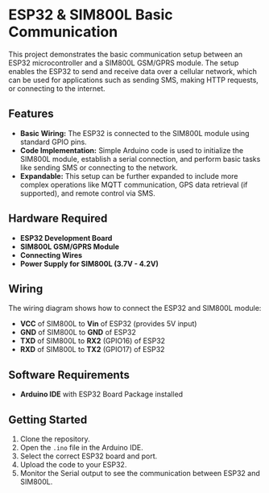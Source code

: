 # ESP32 & SIM800L Basic Communication

This project demonstrates the basic communication setup between an ESP32 microcontroller and a SIM800L GSM/GPRS module. The setup enables the ESP32 to send and receive data over a cellular network, which can be used for applications such as sending SMS, making HTTP requests, or connecting to the internet.

## Features
- **Basic Wiring:** The ESP32 is connected to the SIM800L module using standard GPIO pins.
- **Code Implementation:** Simple Arduino code is used to initialize the SIM800L module, establish a serial connection, and perform basic tasks like sending SMS or connecting to the network.
- **Expandable:** This setup can be further expanded to include more complex operations like MQTT communication, GPS data retrieval (if supported), and remote control via SMS.

## Hardware Required
- **ESP32 Development Board**
- **SIM800L GSM/GPRS Module**
- **Connecting Wires**
- **Power Supply for SIM800L (3.7V - 4.2V)**

## Wiring
The wiring diagram shows how to connect the ESP32 and SIM800L module:
- **VCC** of SIM800L to **Vin** of ESP32 (provides 5V input)
- **GND** of SIM800L to **GND** of ESP32
- **TXD** of SIM800L to **RX2** (GPIO16) of ESP32
- **RXD** of SIM800L to **TX2** (GPIO17) of ESP32

## Software Requirements
- **Arduino IDE** with ESP32 Board Package installed

## Getting Started
1. Clone the repository.
2. Open the `.ino` file in the Arduino IDE.
3. Select the correct ESP32 board and port.
4. Upload the code to your ESP32.
5. Monitor the Serial output to see the communication between ESP32 and SIM800L.

